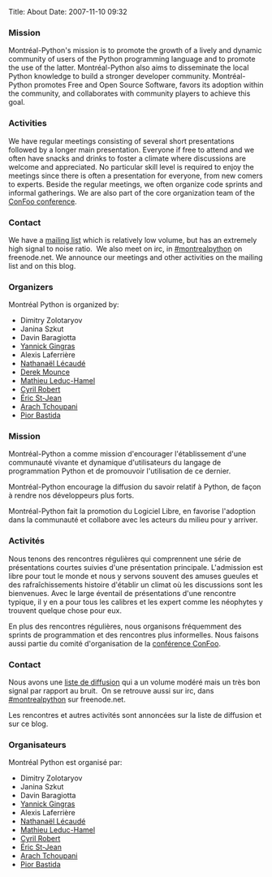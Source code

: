 Title: About
Date: 2007-11-10 09:32

<!--:en-->

### Mission

Montréal-Python's mission is to promote the growth of a lively and
dynamic community of users of the Python programming language and to
promote the use of the latter. Montréal-Python also aims to disseminate
the local Python knowledge to build a stronger developer community.
Montréal-Python promotes Free and Open Source Software, favors its
adoption within the community, and collaborates with community players
to achieve this goal.

### Activities

We have regular meetings consisting of several short presentations
followed by a longer main presentation. Everyone if free to attend and
we often have snacks and drinks to foster a climate where discussions
are welcome and appreciated. No particular skill level is required to
enjoy the meetings since there is often a presentation for everyone,
from new comers to experts. Beside the regular meetings, we often
organize code sprints and informal gatherings. We are also part of the
core organization team of the [ConFoo conference][].

### Contact

We have a [mailing list][] which is relatively low volume, but has an
extremely high signal to noise ratio.  We also meet on irc, in
[\#montrealpython][] on freenode.net. We announce our meetings and other
activities on the mailing list and on this blog.

### Organizers

Montréal Python is organized by:

-   Dimitry Zolotaryov
-   Janina Szkut
-   Davin Baragiotta
-   [Yannick Gingras][]
-   Alexis Laferrière
-   [Nathanaël Lécaudé][]
-   [Derek Mounce][]
-   [Mathieu Leduc-Hamel][]
-   [Cyril Robert][]
-   [Éric St-Jean][]
-   [Arach Tchoupani][]
-   [Pior Bastida][]

<div id="_mcePaste" style="overflow: hidden; position: absolute; left: -10000px; top: 478px; width: 1px; height: 1px;">
Mission Montréal-Python's mission is to promote the growth of a lively
and dynamic community of users of the Python programming language and to
promote the use of the latter. Montréal-Python also aims to disseminate
the local Python knowledge to build a stronger developer community.
Montréal-Python promotes Free and Open Source Software, favors its
adoption within the community, and collaborates with community players
to achieve this goal. Activities We have regular meetings consisting of
several short presentations followed by a longer main presentation.
Everyone if free to attend and we often have snacks and drinks to foster
a climate where discussions are welcome and appreciated. No particular
skill level is required to enjoy the meetings since there is often a
presentation for everyone, from new comers to experts. Beside the
regular meetings, we often organize code sprints and informal
gatherings. We are also part of the core organization team of the ConFoo
conference. Contact We have a mailing list which is relatively low
volume, but has an extremely high signal to noise ratio. We announce our
meetings and other activities on the mailing list and on this blog.
Organizers Montréal Python is organized by: \* Davin Baragiotta \*
Yannick Gingras \* Alexis Laferrière \* Nathanaël Lécaudé \* Mathieu
Leduc-Hamel \* Cyril Robert \* Éric St-Jean \* Arach Tchoupani \* Pior
Bastida

</div>
<!--:--><!--:fr-->

### Mission

Montréal-Python a comme mission d'encourager l'établissement d'une
communauté vivante et dynamique d'utilisateurs du langage de
programmation Python et de promouvoir l'utilisation de ce dernier.

Montréal-Python encourage la diffusion du savoir relatif à Python, de
façon à rendre nos développeurs plus forts.

Montréal-Python fait la promotion du Logiciel Libre, en favorise
l'adoption dans la communauté et collabore avec les acteurs du milieu
pour y arriver.

### Activités

Nous tenons des rencontres régulières qui comprennent une série de
présentations courtes suivies d'une présentation principale. L'admission
est libre pour tout le monde et nous y servons souvent des amuses
gueules et des rafraîchissements histoire d'établir un climat où les
discussions sont les bienvenues. Avec le large éventail de présentations
d'une rencontre typique, il y en a pour tous les calibres et les expert
comme les néophytes y trouvent quelque chose pour eux.

En plus des rencontres régulières, nous organisons fréquemment des
sprints de programmation et des rencontres plus informelles. Nous
faisons aussi partie du comité d'organisation de la [conférence
ConFoo][].

### Contact

Nous avons une [liste de diffusion][] qui a un volume modéré mais un
très bon signal par rapport au bruit.  On se retrouve aussi sur irc,
dans [\#montrealpython][] sur freenode.net.

Les rencontres et autres activités sont annoncées sur la liste de
diffusion et sur ce blog.

### Organisateurs

Montréal Python est organisé par:

-   Dimitry Zolotaryov
-   Janina Szkut
-   Davin Baragiotta
-   [Yannick Gingras][]
-   Alexis Laferrière
-   [Nathanaël Lécaudé][]
-   [Mathieu Leduc-Hamel][]
-   [Cyril Robert][]
-   [Éric St-Jean][]
-   [Arach Tchoupani][]
-   [Pior Bastida][]

<!--:-->

</p>

  [ConFoo conference]: http://confoo.ca/en/
  [mailing list]: http://groups.google.com/group/montrealpython
    "MontrealPython google group"
  [\#montrealpython]: irc://irc.freenode.net/montreal-python
  [Yannick Gingras]: http://ygingras.net
  [Nathanaël Lécaudé]: http://studioimaginaire.com
  [Derek Mounce]: http://silkseed.com
  [Mathieu Leduc-Hamel]: http://mlhamel.org
  [Cyril Robert]: http://savetheions.com/
  [Éric St-Jean]: http://wwd.ca/
  [Arach Tchoupani]: http://tchoupani.com/
  [Pior Bastida]: http://www.linkedin.com/in/piorbastida
  [conférence ConFoo]: http://confoo.ca
  [liste de diffusion]: http://groups.google.com/group/montrealpython
